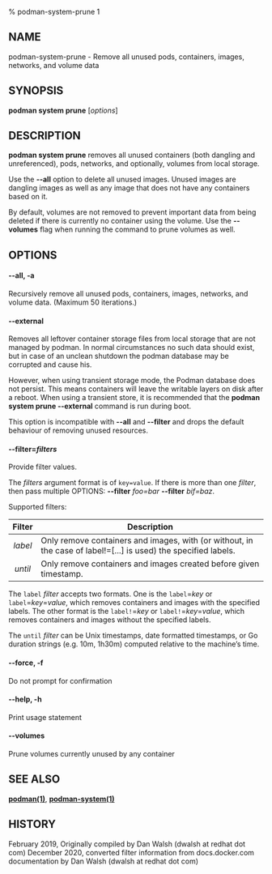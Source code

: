% podman-system-prune 1

## NAME

podman\-system\-prune - Remove all unused pods, containers, images, networks, and volume data

## SYNOPSIS

**podman system prune** [*options*]

## DESCRIPTION

**podman system prune** removes all unused containers (both dangling and unreferenced), pods, networks, and optionally, volumes from local storage.

Use the **--all** option to delete all unused images. Unused images are dangling images as well as any image that does not have any containers based on it.

By default, volumes are not removed to prevent important data from being deleted if there is currently no container using the volume. Use the **--volumes** flag when running the command to prune volumes as well.

## OPTIONS

#### **--all**, **-a**

Recursively remove all unused pods, containers, images, networks, and volume data. (Maximum 50 iterations.)

#### **--external**

Removes all leftover container storage files from local storage that are not managed by podman. In normal circumstances no such data should exist, but in case of an unclean shutdown the podman database may be corrupted and cause his.

However, when using transient storage mode, the Podman database does not persist. This means containers will leave the writable layers on disk after a reboot. When using a transient store, it is recommended that the **podman system prune --external** command is run during boot.

This option is incompatible with **--all** and **--filter** and drops the default behaviour of removing unused resources.

#### **--filter**=_filters_

Provide filter values.

The _filters_ argument format is of `key=value`. If there is more than one _filter_, then pass multiple OPTIONS: **--filter** _foo=bar_ **--filter** _bif=baz_.

Supported filters:

| Filter  | Description                                                                                                     |
| :-----: | --------------------------------------------------------------------------------------------------------------- |
| _label_ | Only remove containers and images, with (or without, in the case of label!=[...] is used) the specified labels. |
| _until_ | Only remove containers and images created before given timestamp.                                               |

The `label` _filter_ accepts two formats. One is the `label`=_key_ or `label`=_key_=_value_, which removes containers and images with the specified labels. The other format is the `label!`=_key_ or `label!`=_key_=_value_, which removes containers and images without the specified labels.

The `until` _filter_ can be Unix timestamps, date formatted timestamps, or Go duration strings (e.g. 10m, 1h30m) computed relative to the machine’s time.

#### **--force**, **-f**

Do not prompt for confirmation

#### **--help**, **-h**

Print usage statement

#### **--volumes**

Prune volumes currently unused by any container

## SEE ALSO

**[podman(1)](podman.md)**, **[podman-system(1)](podman-system.md)**

## HISTORY

February 2019, Originally compiled by Dan Walsh (dwalsh at redhat dot com)
December 2020, converted filter information from docs.docker.com documentation by Dan Walsh (dwalsh at redhat dot com)
